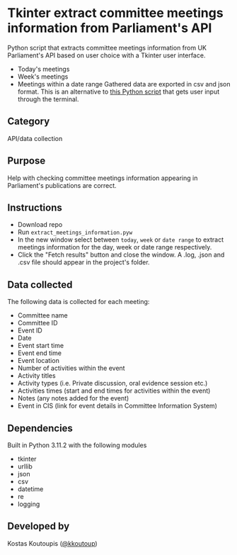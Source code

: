 # Tkinter extract committee meetings information from Parliament's API
Python script that extracts committee meetings information from UK Parliament's API based on user choice with a Tkinter user interface.
- Today's meetings
- Week's meetings
- Meetings within a date range
Gathered data are exported in csv and json format.
This is an alternative to [this Python script](https://github.com/kkoutoup/API-extract-meetings-information) that gets user input through the terminal.

## Category
API/data collection

## Purpose
Help with checking committee meetings information appearing in Parliament's publications are correct.

## Instructions
- Download repo
- Run ```extract_meetings_information.pyw```
- In the new window select between ```today```, ```week``` or ```date range```
to extract meetings information for the day, week or date range respectively.
- Click the "Fetch results" button and close the window. A .log, .json and .csv file should appear in the project's folder.

## Data collected
The following data is collected for each meeting:
- Committee name
- Committee ID
- Event ID
- Date
- Event start time
- Event end time
- Event location
- Number of activities within the event
- Activity titles
- Activity types (i.e. Private discussion, oral evidence session etc.)
- Activities times (start and end times for activities within the event)
- Notes (any notes added for the event)
- Event in CIS (link for event details in Committee Information System)

## Dependencies
Built in Python 3.11.2 with the following modules
- tkinter
- urllib
- json
- csv
- datetime
- re
- logging

## Developed by
Kostas Koutoupis ([@kkoutoup](https://github.com/kkoutoup))
